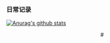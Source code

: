 ### 日常记录

[![Anurag's github stats](https://github-readme-stats.vercel.app/api?username=liuqiangemailsx&show_icons=true&theme=radical)](https://github.com/anuraghazra/github-readme-stats)
<div align='center'>
  # 
</div>



